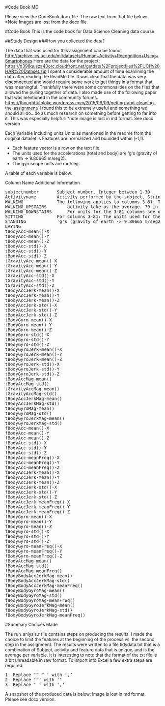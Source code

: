 #Code Book MD

Please view the CodeBook.docx file.  The raw text from that file below:  
*Note Images are lost from the docx file.

#Code Book 
This is the code book for Data Science Cleaning data course.

##Study Design
###How you collected the data?

The data that was used for this assignment can be found: http://archive.ics.uci.edu/ml/datasets/Human+Activity+Recognition+Using+Smartphones 
Here are the data for the project:
https://d396qusza40orc.cloudfront.net/getdata%2Fprojectfiles%2FUCI%20HAR%20Dataset.zip
I spent a considerable amount of time examining the data after reading the ReadMe file.  It was clear that the data was very disconnected and would require some work to get things in a format that was meaningful.  Thankfully there were some commonalities on the files that allowed the pulling together of data.
I also made use of the following paper that was mentioned in the community forums.  https://thoughtfulbloke.wordpress.com/2015/09/09/getting-and-cleaning-the-assignment/
I found this to be extremely useful and something we should all do…do as much research on something before getting to far into it. 
This was especially helpful: *note image is lost in md format.  See docx version
 

Each Variable including units
Units as mentioned in the readme from the original dataset is 
Features are normalized and bounded within [-1,1].
* Each feature vector is a row on the text file.
* The units used for the accelerations (total and body) are 'g's (gravity of earth -> 9.80665 m/seg2).
* The gyroscope units are rad/seg.

A table of each variable is below:

Column Name		Additional Information
<pre>
subjectnumber		Subject number. Integer between 1-30
Activityname		Activity performed by the subject. String and one of the following values:
WALKING				The following applies to columns 3-81: The STD and MEAN values for each subject per 
WALKING_UPSTAIRS		activity take as the average. 79 in total.  
WALKING_DOWNSTAIRS		For units for the 3-81 columns see original documentation: 
SITTING				For columns 3-81: The units used for the accelerations (total and body) are 
STANDING			'g's (gravity of earth -> 9.80665 m/seg2). The gyroscope units are rad/seg.
LAYING
tBodyAcc-mean()-X
tBodyAcc-mean()-Y
tBodyAcc-mean()-Z
tBodyAcc-std()-X
tBodyAcc-std()-Y
tBodyAcc-std()-Z
tGravityAcc-mean()-X
tGravityAcc-mean()-Y
tGravityAcc-mean()-Z
tGravityAcc-std()-X
tGravityAcc-std()-Y
tGravityAcc-std()-Z
tBodyAccJerk-mean()-X
tBodyAccJerk-mean()-Y
tBodyAccJerk-mean()-Z
tBodyAccJerk-std()-X
tBodyAccJerk-std()-Y
tBodyAccJerk-std()-Z
tBodyGyro-mean()-X
tBodyGyro-mean()-Y
tBodyGyro-mean()-Z
tBodyGyro-std()-X
tBodyGyro-std()-Y
tBodyGyro-std()-Z
tBodyGyroJerk-mean()-X
tBodyGyroJerk-mean()-Y
tBodyGyroJerk-mean()-Z
tBodyGyroJerk-std()-X
tBodyGyroJerk-std()-Y
tBodyGyroJerk-std()-Z
tBodyAccMag-mean()
tBodyAccMag-std()
tGravityAccMag-mean()
tGravityAccMag-std()
tBodyAccJerkMag-mean()
tBodyAccJerkMag-std()
tBodyGyroMag-mean()
tBodyGyroMag-std()
tBodyGyroJerkMag-mean()
tBodyGyroJerkMag-std()
fBodyAcc-mean()-X
fBodyAcc-mean()-Y
fBodyAcc-mean()-Z
fBodyAcc-std()-X
fBodyAcc-std()-Y
fBodyAcc-std()-Z
fBodyAcc-meanFreq()-X
fBodyAcc-meanFreq()-Y
fBodyAcc-meanFreq()-Z
fBodyAccJerk-mean()-X
fBodyAccJerk-mean()-Y
fBodyAccJerk-mean()-Z
fBodyAccJerk-std()-X
fBodyAccJerk-std()-Y
fBodyAccJerk-std()-Z
fBodyAccJerk-meanFreq()-X
fBodyAccJerk-meanFreq()-Y
fBodyAccJerk-meanFreq()-Z
fBodyGyro-mean()-X
fBodyGyro-mean()-Y
fBodyGyro-mean()-Z
fBodyGyro-std()-X
fBodyGyro-std()-Y
fBodyGyro-std()-Z
fBodyGyro-meanFreq()-X
fBodyGyro-meanFreq()-Y
fBodyGyro-meanFreq()-Z
fBodyAccMag-mean()
fBodyAccMag-std()
fBodyAccMag-meanFreq()
fBodyBodyAccJerkMag-mean()
fBodyBodyAccJerkMag-std()
fBodyBodyAccJerkMag-meanFreq()
fBodyBodyGyroMag-mean()
fBodyBodyGyroMag-std()
fBodyBodyGyroMag-meanFreq()
fBodyBodyGyroJerkMag-mean()
fBodyBodyGyroJerkMag-std()
fBodyBodyGyroJerkMag-meanFreq()	
</pre>

	


#Summary Choices Made

The run_anlysis.r file contains steps on producing the results.  I made the choice to limit the features at the beginning of the process vs. the second step in the assignment.  The results were written to a file tidydata.txt that is a combination of Subject, activity and feature data that is unique, and is the average per variable.
It is interesting to note that the format of the txt file is a bit unreadable in raw format. To import into Excel a few extra steps are required:
<pre>
1. Replace ‘” “ ’ with ‘,’
2. Replace ‘”’ with ‘’
3. Replace ‘ ‘ with ‘,’
</pre>
A snapshot of the produced data is below:  image is lost in md format.  Please see docx version.
 
